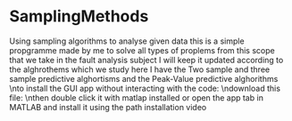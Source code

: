 # SamplingMethods
Using sampling algorithms to analyse given data
this is a simple propgramme made by me to solve all types of proplems from this scope that we take in the fault analysis subject I will keep it updated according to
the alghrothems which we study
here I have the Two sample and three sample predictive alghortisms and the Peak-Value predictive alghorithms 
\nto install the GUI app without interacting with the code:
\ndownload this file: 
\nthen double click it with matlap installed or open the app tab in MATLAB and install it using the path installation video
